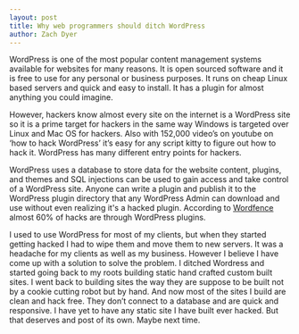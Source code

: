 ```yaml
---
layout: post
title: Why web programmers should ditch WordPress
author: Zach Dyer
---
```


WordPress is one of the most popular content management systems available for websites for many reasons. It is open sourced software and it is free to use for any personal or business purposes. It runs on cheap Linux based servers and quick and easy to install. It has a plugin for almost anything you could imagine.

However, hackers know almost every site on the internet is a WordPress site so it is a prime target for hackers in the same way Windows is targeted over Linux and Mac OS for hackers. Also with 152,000 video’s on youtube on ‘how to hack WordPress’ it’s easy for any script kitty to figure out how to hack it. WordPress has many different entry points for hackers.

WordPress uses a database to store data for the website content, plugins, and themes and SQL injections can be used to gain access and take control of a WordPress site. Anyone can write a plugin and publish it to the WordPress plugin directory that any WordPress Admin can download and use without even realizing it's a hacked plugin. According to [Wordfence](https://www.wordfence.com/blog/2016/03/attackers-gain-access-Wordpress-sites/) almost 60% of hacks are through WordPress plugins.

I used to use WordPress for most of my clients, but when they started getting hacked I had to wipe them and move them to new servers. It was a headache for my clients as well as my business. However I believe I have come up with a solution to solve the problem. I ditched Wordress and started going back to my roots building static hand crafted custom built sites. I went back to building sites the way they are suppose to be built not by a cookie cutting robot but by hand. And now most of the sites I build are clean and hack free. They don’t connect to a database and are quick and responsive. I have yet to have any static site I have built ever hacked. But that deserves and post of its own. Maybe next time.
